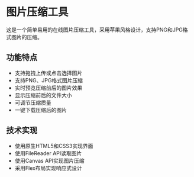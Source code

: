 # 图片压缩工具

这是一个简单易用的在线图片压缩工具，采用苹果风格设计，支持PNG和JPG格式图片的压缩。

## 功能特点

- 支持拖拽上传或点击选择图片
- 支持PNG、JPG格式图片压缩
- 实时预览压缩前后的图片效果
- 显示压缩前后的文件大小
- 可调节压缩质量
- 一键下载压缩后的图片

## 技术实现
- 使用原生HTML5和CSS3实现界面
- 使用FileReader API读取图片
- 使用Canvas API实现图片压缩
- 采用Flex布局实现响应式设计 